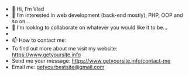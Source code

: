 - 👋 Hi, I’m Vlad
- 👀 I’m interested in web development (back-end mostly), PHP, OOP and so on...
- 💞️ I'm looking to collaborate on whatever you would like it to be...
-
- 📫 How to contact me:
- To find out more about me visit my website: https://www.getyoursite.info
- Send me your message: https://www.getyoursite.info/contact-me
- Email me: getyourbestsite@gmail.com

<!---
VladULazarev/VladULazarev is a ✨ special ✨ repository because its `README.md` (this file) appears on your GitHub profile.
You can click the Preview link to take a look at your changes.
--->
